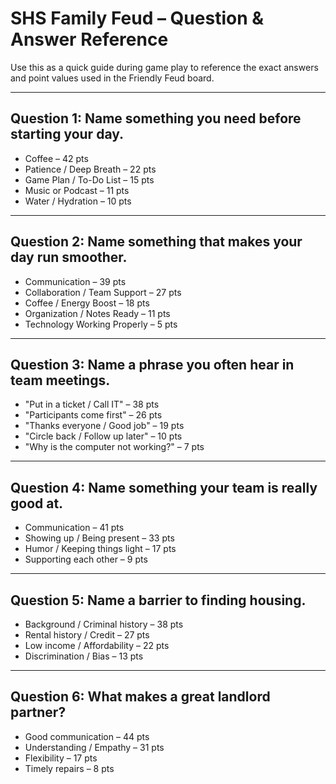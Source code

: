 # SHS Family Feud – Question & Answer Reference

Use this as a quick guide during game play to reference the exact answers and point values used in the Friendly Feud board.

---

## Question 1: Name something you need before starting your day.
- Coffee – 42 pts
- Patience / Deep Breath – 22 pts
- Game Plan / To-Do List – 15 pts
- Music or Podcast – 11 pts
- Water / Hydration – 10 pts

---

## Question 2: Name something that makes your day run smoother.
- Communication – 39 pts
- Collaboration / Team Support – 27 pts
- Coffee / Energy Boost – 18 pts
- Organization / Notes Ready – 11 pts
- Technology Working Properly – 5 pts

---

## Question 3: Name a phrase you often hear in team meetings.
- "Put in a ticket / Call IT" – 38 pts
- "Participants come first" – 26 pts
- "Thanks everyone / Good job" – 19 pts
- "Circle back / Follow up later" – 10 pts
- "Why is the computer not working?" – 7 pts

---

## Question 4: Name something your team is really good at.
- Communication – 41 pts
- Showing up / Being present – 33 pts
- Humor / Keeping things light – 17 pts
- Supporting each other – 9 pts

---

## Question 5: Name a barrier to finding housing.
- Background / Criminal history – 38 pts
- Rental history / Credit – 27 pts
- Low income / Affordability – 22 pts
- Discrimination / Bias – 13 pts

---

## Question 6: What makes a great landlord partner?
- Good communication – 44 pts
- Understanding / Empathy – 31 pts
- Flexibility – 17 pts
- Timely repairs – 8 pts
